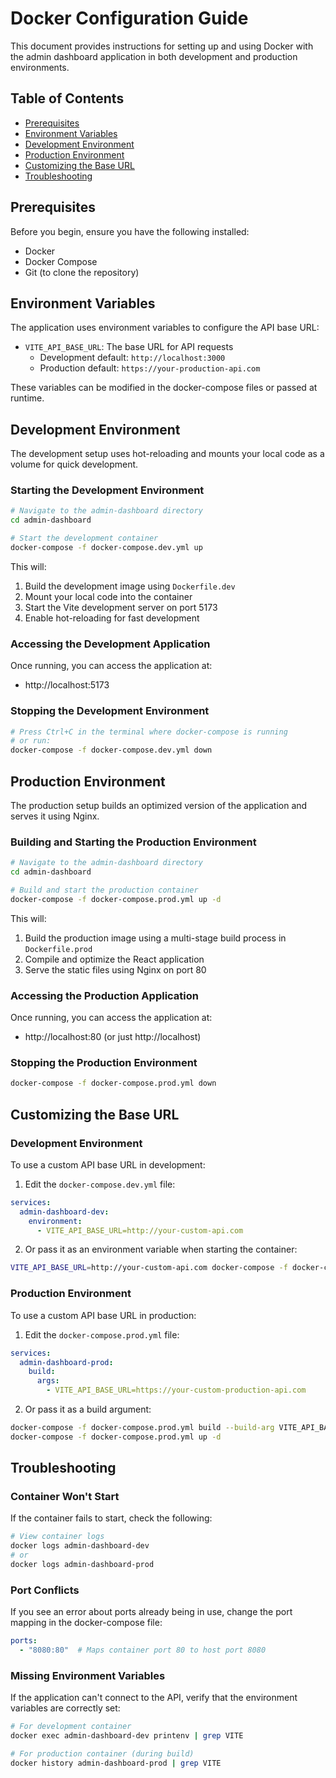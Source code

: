 # Docker Configuration Guide

This document provides instructions for setting up and using Docker with the admin dashboard application in both development and production environments.

## Table of Contents
- [Prerequisites](#prerequisites)
- [Environment Variables](#environment-variables)
- [Development Environment](#development-environment)
- [Production Environment](#production-environment)
- [Customizing the Base URL](#customizing-the-base-url)
- [Troubleshooting](#troubleshooting)

## Prerequisites

Before you begin, ensure you have the following installed:
- Docker
- Docker Compose
- Git (to clone the repository)

## Environment Variables

The application uses environment variables to configure the API base URL:

- `VITE_API_BASE_URL`: The base URL for API requests
  - Development default: `http://localhost:3000`
  - Production default: `https://your-production-api.com`

These variables can be modified in the docker-compose files or passed at runtime.

## Development Environment

The development setup uses hot-reloading and mounts your local code as a volume for quick development.

### Starting the Development Environment

```bash
# Navigate to the admin-dashboard directory
cd admin-dashboard

# Start the development container
docker-compose -f docker-compose.dev.yml up
```

This will:
1. Build the development image using `Dockerfile.dev`
2. Mount your local code into the container
3. Start the Vite development server on port 5173
4. Enable hot-reloading for fast development

### Accessing the Development Application

Once running, you can access the application at:
- http://localhost:5173

### Stopping the Development Environment

```bash
# Press Ctrl+C in the terminal where docker-compose is running
# or run:
docker-compose -f docker-compose.dev.yml down
```

## Production Environment

The production setup builds an optimized version of the application and serves it using Nginx.

### Building and Starting the Production Environment

```bash
# Navigate to the admin-dashboard directory
cd admin-dashboard

# Build and start the production container
docker-compose -f docker-compose.prod.yml up -d
```

This will:
1. Build the production image using a multi-stage build process in `Dockerfile.prod`
2. Compile and optimize the React application
3. Serve the static files using Nginx on port 80

### Accessing the Production Application

Once running, you can access the application at:
- http://localhost:80 (or just http://localhost)

### Stopping the Production Environment

```bash
docker-compose -f docker-compose.prod.yml down
```

## Customizing the Base URL

### Development Environment

To use a custom API base URL in development:

1. Edit the `docker-compose.dev.yml` file:

```yaml
services:
  admin-dashboard-dev:
    environment:
      - VITE_API_BASE_URL=http://your-custom-api.com
```

2. Or pass it as an environment variable when starting the container:

```bash
VITE_API_BASE_URL=http://your-custom-api.com docker-compose -f docker-compose.dev.yml up
```

### Production Environment

To use a custom API base URL in production:

1. Edit the `docker-compose.prod.yml` file:

```yaml
services:
  admin-dashboard-prod:
    build:
      args:
        - VITE_API_BASE_URL=https://your-custom-production-api.com
```

2. Or pass it as a build argument:

```bash
docker-compose -f docker-compose.prod.yml build --build-arg VITE_API_BASE_URL=https://your-custom-production-api.com
docker-compose -f docker-compose.prod.yml up -d
```

## Troubleshooting

### Container Won't Start

If the container fails to start, check the following:

```bash
# View container logs
docker logs admin-dashboard-dev
# or
docker logs admin-dashboard-prod
```

### Port Conflicts

If you see an error about ports already being in use, change the port mapping in the docker-compose file:

```yaml
ports:
  - "8080:80"  # Maps container port 80 to host port 8080
```

### Missing Environment Variables

If the application can't connect to the API, verify that the environment variables are correctly set:

```bash
# For development container
docker exec admin-dashboard-dev printenv | grep VITE

# For production container (during build)
docker history admin-dashboard-prod | grep VITE
```